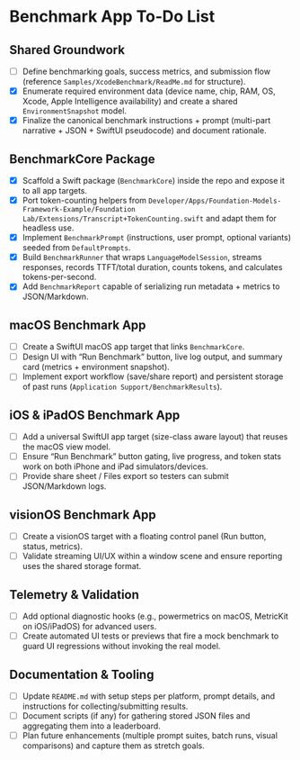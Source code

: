 # Benchmark App To‑Do List

## Shared Groundwork
- [ ] Define benchmarking goals, success metrics, and submission flow (reference `Samples/XcodeBenchmark/ReadMe.md` for structure).
- [x] Enumerate required environment data (device name, chip, RAM, OS, Xcode, Apple Intelligence availability) and create a shared `EnvironmentSnapshot` model.
- [x] Finalize the canonical benchmark instructions + prompt (multi-part narrative + JSON + SwiftUI pseudocode) and document rationale.

## BenchmarkCore Package
- [x] Scaffold a Swift package (`BenchmarkCore`) inside the repo and expose it to all app targets.
- [x] Port token-counting helpers from `Developer/Apps/Foundation-Models-Framework-Example/Foundation Lab/Extensions/Transcript+TokenCounting.swift` and adapt them for headless use.
- [x] Implement `BenchmarkPrompt` (instructions, user prompt, optional variants) seeded from `DefaultPrompts`.
- [x] Build `BenchmarkRunner` that wraps `LanguageModelSession`, streams responses, records TTFT/total duration, counts tokens, and calculates tokens-per-second.
- [x] Add `BenchmarkReport` capable of serializing run metadata + metrics to JSON/Markdown.

## macOS Benchmark App
- [ ] Create a SwiftUI macOS app target that links `BenchmarkCore`.
- [ ] Design UI with “Run Benchmark” button, live log output, and summary card (metrics + environment snapshot).
- [ ] Implement export workflow (save/share report) and persistent storage of past runs (`Application Support/BenchmarkResults`).

## iOS & iPadOS Benchmark App
- [ ] Add a universal SwiftUI app target (size-class aware layout) that reuses the macOS view model.
- [ ] Ensure “Run Benchmark” button gating, live progress, and token stats work on both iPhone and iPad simulators/devices.
- [ ] Provide share sheet / Files export so testers can submit JSON/Markdown logs.

## visionOS Benchmark App
- [ ] Create a visionOS target with a floating control panel (Run button, status, metrics).
- [ ] Validate streaming UI/UX within a window scene and ensure reporting uses the shared storage format.

## Telemetry & Validation
- [ ] Add optional diagnostic hooks (e.g., powermetrics on macOS, MetricKit on iOS/iPadOS) for advanced users.
- [ ] Create automated UI tests or previews that fire a mock benchmark to guard UI regressions without invoking the real model.

## Documentation & Tooling
- [ ] Update `README.md` with setup steps per platform, prompt details, and instructions for collecting/submitting results.
- [ ] Document scripts (if any) for gathering stored JSON files and aggregating them into a leaderboard.
- [ ] Plan future enhancements (multiple prompt suites, batch runs, visual comparisons) and capture them as stretch goals.
